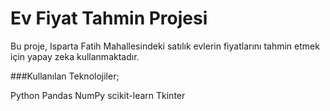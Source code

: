 # Ev Fiyat Tahmin Projesi

Bu proje, Isparta Fatih Mahallesindeki satılık evlerin fiyatlarını tahmin etmek için yapay zeka kullanmaktadır. 

###Kullanılan Teknolojiler;

Python
Pandas
NumPy
scikit-learn
Tkinter
